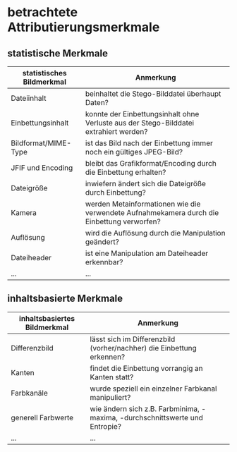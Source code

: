 # betrachtete Attributierungsmerkmale
## statistische Merkmale
| statistisches Bildmerkmal | Anmerkung |
| --- | --- |
| Dateiinhalt | beinhaltet die Stego-Bilddatei überhaupt Daten? |
| Einbettungsinhalt | konnte der Einbettungsinhalt ohne Verluste aus der Stego-Bilddatei extrahiert werden? |
| Bildformat/MIME-Type | ist das Bild nach der Einbettung immer noch ein gültiges JPEG-Bild? |
| JFIF und Encoding | bleibt das Grafikformat/Encoding durch die Einbettung erhalten? |
| Dateigröße | inwiefern ändert sich die Dateigröße durch Einbettung? |
| Kamera | werden Metainformationen wie die verwendete Aufnahmekamera durch die Einbettung verworfen? |
| Auflösung | wird die Auflösung durch die Manipulation geändert? |
| Dateiheader | ist eine Manipulation am Dateiheader erkennbar? |
| ... | ... |
## inhaltsbasierte Merkmale
| inhaltsbasiertes Bildmerkmal | Anmerkung |
| --- | --- |
| Differenzbild | lässt sich im Differenzbild (vorher/nachher) die Einbettung erkennen? |
| Kanten | findet die Einbettung vorrangig an Kanten statt? |
| Farbkanäle | wurde speziell ein einzelner Farbkanal manipuliert? |
| generell Farbwerte | wie ändern sich z.B. Farbminima, -maxima, -durchschnittswerte und Entropie? |
| ... | ... |
